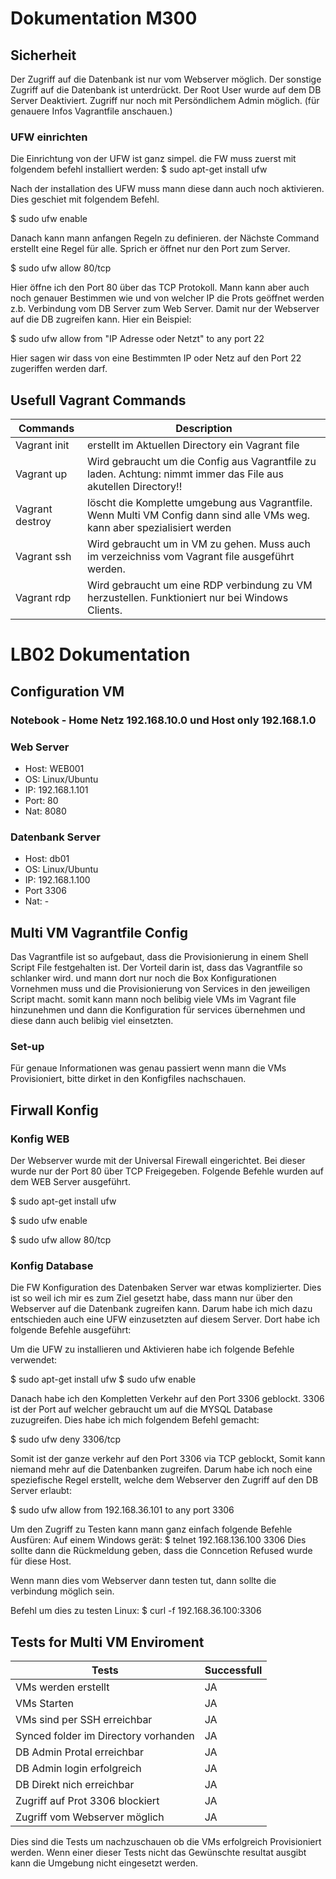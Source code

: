 # Dokumentation M300 

## Sicherheit

Der Zugriff auf die Datenbank ist nur vom Webserver möglich. Der sonstige Zugriff auf die Datenbank ist unterdrückt. Der Root User wurde auf dem DB Server Deaktiviert. Zugriff nur noch mit Persöndlichem Admin möglich. (für genauere Infos Vagrantfile anschauen.)

### UFW einrichten 

Die Einrichtung von der UFW ist ganz simpel. die FW muss zuerst mit folgendem befehl installiert werden: 
$  sudo apt-get install ufw

Nach der installation des UFW muss mann diese dann auch noch aktivieren. Dies geschiet mit folgendem Befehl. 

$  sudo ufw enable

Danach kann mann anfangen Regeln zu definieren. der Nächste Command erstellt eine Regel für alle. Sprich er öffnet nur den Port zum Server.

$  sudo ufw allow 80/tcp

Hier öffne ich den Port 80 über das TCP Protokoll. 
Mann kann aber auch noch genauer Bestimmen wie und von welcher IP die Prots geöffnet werden z.b. Verbindung vom DB Server zum Web Server. Damit nur der Webserver auf die DB zugreifen kann. 
Hier ein Beispiel: 

$ sudo ufw allow from "IP Adresse oder Netzt"  to any port 22

Hier sagen wir dass von eine Bestimmten IP oder Netz auf den Port 22 zugeriffen werden darf. 


## Usefull Vagrant Commands 


| Commands      | Description | 
| ------------- |-------------|
| Vagrant init  | erstellt im Aktuellen Directory ein Vagrant file|
| Vagrant up    | Wird gebraucht um die Config aus Vagrantfile zu laden. Achtung: nimmt immer das File aus akutellen Directory!! |
| Vagrant destroy| löscht die Komplette umgebung aus Vagrantfile. Wenn Multi VM Config dann sind alle VMs weg. kann aber spezialisiert werden|
|Vagrant ssh| Wird gebraucht um in VM zu gehen. Muss auch im verzeichniss vom Vagrant file ausgeführt werden.|
|Vagrant rdp| Wird gebraucht um eine RDP verbindung zu VM herzustellen. Funktioniert nur bei Windows Clients. |


# LB02 Dokumentation

## Configuration VM 

 ### Notebook - Home Netz 192.168.10.0 und Host only 192.168.1.0 
                
  ### Web Server                     
 - Host: WEB001 
 - OS: Linux/Ubuntu
 - IP: 192.168.1.101       
 - Port: 80                      
 - Nat: 8080                             

### Datenbank Server 
- Host: db01 
- OS: Linux/Ubuntu
- IP: 192.168.1.100
- Port 3306    
- Nat: -   


## Multi VM Vagrantfile Config

Das Vagrantfile ist so aufgebaut, dass die Provisionierung in einem Shell Script File festgehalten ist. Der Vorteil darin ist, dass das Vagrantfile so schlanker wird. und mann dort nur noch die Box Konfigurationen Vornehmen muss und die Provisionierung von Services in den jeweiligen Script macht. somit kann mann noch belibig viele VMs im Vagrant file hinzunehmen und dann die Konfiguration für services übernehmen und diese dann auch belibig viel einsetzten. 

### Set-up 
Für genaue Informationen was genau passiert wenn mann die VMs Provisioniert, bitte dirket in den Konfigfiles nachschauen. 

## Firwall Konfig 

### Konfig WEB
Der Webserver wurde mit der Universal Firewall eingerichtet. Bei dieser wurde nur der Port 80 über TCP Freigegeben. 
Folgende Befehle wurden auf dem WEB Server ausgeführt.

$ sudo apt-get install ufw

$ sudo ufw enable

$ sudo ufw allow 80/tcp

### Konfig Database 
Die FW Konfiguration des Datenbaken Server war etwas komplizierter. Dies ist so weil ich mir es zum Ziel gesetzt habe, dass mann nur über den Webserver auf die Datenbank zugreifen kann. Darum habe ich mich dazu entschieden auch eine UFW einzusetzten auf diesem Server. Dort habe ich folgende Befehle ausgeführt: 

Um die UFW zu installieren und Aktivieren habe ich folgende Befehle verwendet: 

$ sudo apt-get install ufw
$ sudo ufw enable

Danach habe ich den Kompletten Verkehr auf den Port 3306 geblockt. 3306 ist der Port auf welcher gebraucht um auf die MYSQL Database zuzugreifen. Dies habe ich mich folgendem Befehl gemacht: 

$ sudo ufw deny 3306/tcp

Somit ist der ganze verkehr auf den Port 3306 via TCP geblockt, Somit kann niemand mehr auf die Datenbanken zugreifen. Darum habe ich noch eine speziefische Regel erstellt, welche dem Webserver den Zugriff auf den DB Server erlaubt: 

$ sudo ufw allow from 192.168.36.101 to any port 3306


Um den Zugriff zu Testen kann mann ganz einfach folgende Befehle Ausfüren: 
Auf einem Windows gerät: $ telnet 192.168.136.100 3306
Dies sollte dann die Rückmeldung geben, dass die Conncetion Refused wurde für diese Host. 

Wenn mann dies vom Webserver dann testen tut, dann sollte die verbindung möglich sein.

Befehl um dies zu testen Linux: 
$ curl -f 192.168.36.100:3306




## Tests for Multi VM Enviroment 

|Tests  | Successfull|
|-------|------------|
|VMs werden erstellt| JA |
|VMs Starten        |JA  |
|VMs sind per SSH erreichbar | JA |
|Synced folder im Directory vorhanden | JA |
|DB Admin Protal erreichbar | JA |
|DB Admin login erfolgreich | JA |
|DB Direkt nich erreichbar  | JA |
|Zugriff auf Prot 3306 blockiert| JA|
|Zugriff vom Webserver möglich |JA|

Dies sind die Tests um nachzuschauen ob die VMs erfolgreich Provisioniert werden. Wenn einer dieser Tests nicht das Gewünschte resultat ausgibt kann die Umgebung nicht eingesetzt werden.











